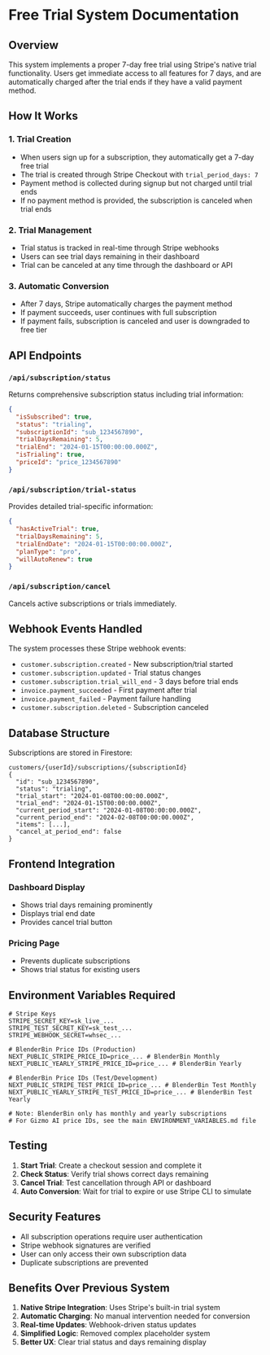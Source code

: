 # Free Trial System Documentation

## Overview

This system implements a proper 7-day free trial using Stripe's native trial functionality. Users get immediate access to all features for 7 days, and are automatically charged after the trial ends if they have a valid payment method.

## How It Works

### 1. Trial Creation
- When users sign up for a subscription, they automatically get a 7-day free trial
- The trial is created through Stripe Checkout with `trial_period_days: 7`
- Payment method is collected during signup but not charged until trial ends
- If no payment method is provided, the subscription is canceled when trial ends

### 2. Trial Management
- Trial status is tracked in real-time through Stripe webhooks
- Users can see trial days remaining in their dashboard
- Trial can be canceled at any time through the dashboard or API

### 3. Automatic Conversion
- After 7 days, Stripe automatically charges the payment method
- If payment succeeds, user continues with full subscription
- If payment fails, subscription is canceled and user is downgraded to free tier

## API Endpoints

### `/api/subscription/status`
Returns comprehensive subscription status including trial information:
```json
{
  "isSubscribed": true,
  "status": "trialing",
  "subscriptionId": "sub_1234567890",
  "trialDaysRemaining": 5,
  "trialEnd": "2024-01-15T00:00:00.000Z",
  "isTrialing": true,
  "priceId": "price_1234567890"
}
```

### `/api/subscription/trial-status`
Provides detailed trial-specific information:
```json
{
  "hasActiveTrial": true,
  "trialDaysRemaining": 5,
  "trialEndDate": "2024-01-15T00:00:00.000Z",
  "planType": "pro",
  "willAutoRenew": true
}
```

### `/api/subscription/cancel`
Cancels active subscriptions or trials immediately.

## Webhook Events Handled

The system processes these Stripe webhook events:

- `customer.subscription.created` - New subscription/trial started
- `customer.subscription.updated` - Trial status changes
- `customer.subscription.trial_will_end` - 3 days before trial ends
- `invoice.payment_succeeded` - First payment after trial
- `invoice.payment_failed` - Payment failure handling
- `customer.subscription.deleted` - Subscription canceled

## Database Structure

Subscriptions are stored in Firestore:
```
customers/{userId}/subscriptions/{subscriptionId}
{
  "id": "sub_1234567890",
  "status": "trialing",
  "trial_start": "2024-01-08T00:00:00.000Z",
  "trial_end": "2024-01-15T00:00:00.000Z",
  "current_period_start": "2024-01-08T00:00:00.000Z",
  "current_period_end": "2024-02-08T00:00:00.000Z",
  "items": [...],
  "cancel_at_period_end": false
}
```

## Frontend Integration

### Dashboard Display
- Shows trial days remaining prominently
- Displays trial end date
- Provides cancel trial button

### Pricing Page
- Prevents duplicate subscriptions
- Shows trial status for existing users

## Environment Variables Required

```env
# Stripe Keys
STRIPE_SECRET_KEY=sk_live_...
STRIPE_TEST_SECRET_KEY=sk_test_...
STRIPE_WEBHOOK_SECRET=whsec_...

# BlenderBin Price IDs (Production)
NEXT_PUBLIC_STRIPE_PRICE_ID=price_... # BlenderBin Monthly
NEXT_PUBLIC_YEARLY_STRIPE_PRICE_ID=price_... # BlenderBin Yearly

# BlenderBin Price IDs (Test/Development)
NEXT_PUBLIC_STRIPE_TEST_PRICE_ID=price_... # BlenderBin Test Monthly
NEXT_PUBLIC_YEARLY_STRIPE_TEST_PRICE_ID=price_... # BlenderBin Test Yearly

# Note: BlenderBin only has monthly and yearly subscriptions
# For Gizmo AI price IDs, see the main ENVIRONMENT_VARIABLES.md file
```

## Testing

1. **Start Trial**: Create a checkout session and complete it
2. **Check Status**: Verify trial shows correct days remaining
3. **Cancel Trial**: Test cancellation through API or dashboard
4. **Auto Conversion**: Wait for trial to expire or use Stripe CLI to simulate

## Security Features

- All subscription operations require user authentication
- Stripe webhook signatures are verified
- User can only access their own subscription data
- Duplicate subscriptions are prevented

## Benefits Over Previous System

1. **Native Stripe Integration**: Uses Stripe's built-in trial system
2. **Automatic Charging**: No manual intervention needed for conversion
3. **Real-time Updates**: Webhook-driven status updates
4. **Simplified Logic**: Removed complex placeholder system
5. **Better UX**: Clear trial status and days remaining display 